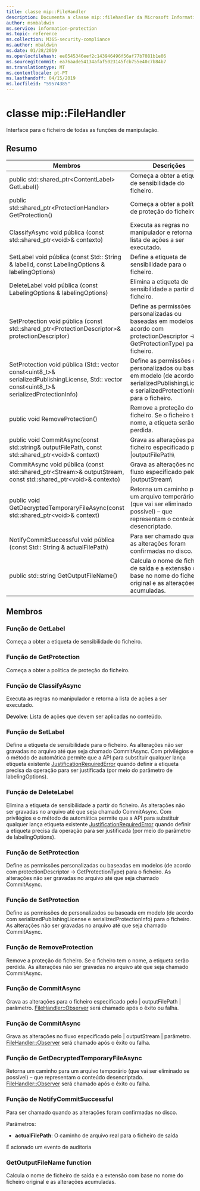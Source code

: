 ```yaml
---
title: classe mip::FileHandler
description: Documenta a classe mip::filehandler da Microsoft Information Protection (MIP) SDK.
author: msmbaldwin
ms.service: information-protection
ms.topic: reference
ms.collection: M365-security-compliance
ms.author: mbaldwin
ms.date: 01/28/2019
ms.openlocfilehash: ee0545346eef2c143946496f56af77b7081b1e06
ms.sourcegitcommit: ea76aade54134afaf5023145fcb755e40c7b84b7
ms.translationtype: MT
ms.contentlocale: pt-PT
ms.lasthandoff: 04/15/2019
ms.locfileid: "59574385"
---
```

# <a name="class-mipfilehandler"></a>classe mip::FileHandler 
Interface para o ficheiro de todas as funções de manipulação.
  
## <a name="summary"></a>Resumo
 Membros                        | Descrições                                
--------------------------------|---------------------------------------------
public std::shared_ptr\<ContentLabel\> GetLabel()  |  Começa a obter a etiqueta de sensibilidade do ficheiro.
public std::shared_ptr\<ProtectionHandler\> GetProtection()  |  Começa a obter a política de proteção do ficheiro.
ClassifyAsync void pública (const std::shared_ptr\<void\>& contexto)  |  Executa as regras no manipulador e retorna a lista de ações a ser executado.
SetLabel void pública (const Std:: String & labelId, const LabelingOptions & labelingOptions)  |  Define a etiqueta de sensibilidade para o ficheiro.
DeleteLabel void pública (const LabelingOptions & labelingOptions)  |  Elimina a etiqueta de sensibilidade a partir do ficheiro.
SetProtection void pública (const std::shared_ptr\<ProtectionDescriptor\>& protectionDescriptor)  |  Define as permissões personalizadas ou baseadas em modelos (de acordo com protectionDescriptor -> GetProtectionType) para o ficheiro.
SetProtection void pública (Std:: vector const\<uint8_t\>& serializedPublishingLicense, Std:: vector const\<uint8_t\>& serializedProtectionInfo)  |  Define as permissões de personalizados ou baseada em modelo (de acordo com serializedPublishingLicense e serializedProtectionInfo) para o ficheiro.
public void RemoveProtection()  |  Remove a proteção do ficheiro. Se o ficheiro tem o nome, a etiqueta serão perdida.
public void CommitAsync(const std::string& outputFilePath, const std::shared_ptr\<void\>& context) | Grava as alterações para o ficheiro especificado pelo \|outputFilePath\ |  parâmetro.
CommitAsync void pública (const std::shared_ptr\<Stream\>& outputStream, const std::shared_ptr\<void\>& contexto) | Grava as alterações no fluxo especificado pelo \|outputStream\ |  parâmetro.
public void GetDecryptedTemporaryFileAsync(const std::shared_ptr\<void\>& context)  |  Retorna um caminho para um arquivo temporário (que vai ser eliminado se possível) – que representam o conteúdo desencriptado.
NotifyCommitSuccessful void pública (const Std:: String & actualFilePath)  |  Para ser chamado quando as alterações foram confirmadas no disco.
public std::string GetOutputFileName()  |  Calcula o nome de ficheiro de saída e a extensão com base no nome do ficheiro original e as alterações acumuladas.
  
## <a name="members"></a>Membros
  
### <a name="getlabel-function"></a>Função de GetLabel
Começa a obter a etiqueta de sensibilidade do ficheiro.
  
### <a name="getprotection-function"></a>Função de GetProtection
Começa a obter a política de proteção do ficheiro.
  
### <a name="classifyasync-function"></a>Função de ClassifyAsync
Executa as regras no manipulador e retorna a lista de ações a ser executado.

  
**Devolve**: Lista de ações que devem ser aplicadas no conteúdo.
  
### <a name="setlabel-function"></a>Função de SetLabel
Define a etiqueta de sensibilidade para o ficheiro.
As alterações não ser gravadas no arquivo até que seja chamado CommitAsync. Com privilégios e o método de automática permite que a API para substituir qualquer lança etiqueta existente [JustificationRequiredError](class_mip_justificationrequirederror.md) quando definir a etiqueta precisa da operação para ser justificada (por meio do parâmetro de labelingOptions).
  
### <a name="deletelabel-function"></a>Função de DeleteLabel
Elimina a etiqueta de sensibilidade a partir do ficheiro.
As alterações não ser gravadas no arquivo até que seja chamado CommitAsync. Com privilégios e o método de automática permite que a API para substituir qualquer lança etiqueta existente [JustificationRequiredError](class_mip_justificationrequirederror.md) quando definir a etiqueta precisa da operação para ser justificada (por meio do parâmetro de labelingOptions).
  
### <a name="setprotection-function"></a>Função de SetProtection
Define as permissões personalizadas ou baseadas em modelos (de acordo com protectionDescriptor -> GetProtectionType) para o ficheiro.
As alterações não ser gravadas no arquivo até que seja chamado CommitAsync.
  
### <a name="setprotection-function"></a>Função de SetProtection
Define as permissões de personalizados ou baseada em modelo (de acordo com serializedPublishingLicense e serializedProtectionInfo) para o ficheiro.
As alterações não ser gravadas no arquivo até que seja chamado CommitAsync.
  
### <a name="removeprotection-function"></a>Função de RemoveProtection
Remove a proteção do ficheiro. Se o ficheiro tem o nome, a etiqueta serão perdida.
As alterações não ser gravadas no arquivo até que seja chamado CommitAsync.
  
### <a name="commitasync-function"></a>Função de CommitAsync
Grava as alterações para o ficheiro especificado pelo | outputFilePath | parâmetro.
[FileHandler::Observer](class_mip_filehandler_observer.md) será chamado após o êxito ou falha.
  
### <a name="commitasync-function"></a>Função de CommitAsync
Grava as alterações no fluxo especificado pelo | outputStream | parâmetro.
[FileHandler::Observer](class_mip_filehandler_observer.md) será chamado após o êxito ou falha.
  
### <a name="getdecryptedtemporaryfileasync-function"></a>Função de GetDecryptedTemporaryFileAsync
Retorna um caminho para um arquivo temporário (que vai ser eliminado se possível) – que representam o conteúdo desencriptado.
[FileHandler::Observer](class_mip_filehandler_observer.md) será chamado após o êxito ou falha.
  
### <a name="notifycommitsuccessful-function"></a>Função de NotifyCommitSuccessful
Para ser chamado quando as alterações foram confirmadas no disco.

Parâmetros:  
* **actualFilePath**: O caminho de arquivo real para o ficheiro de saída 


É acionado um evento de auditoria
  
### <a name="getoutputfilename-function"></a>GetOutputFileName function
Calcula o nome de ficheiro de saída e a extensão com base no nome do ficheiro original e as alterações acumuladas.